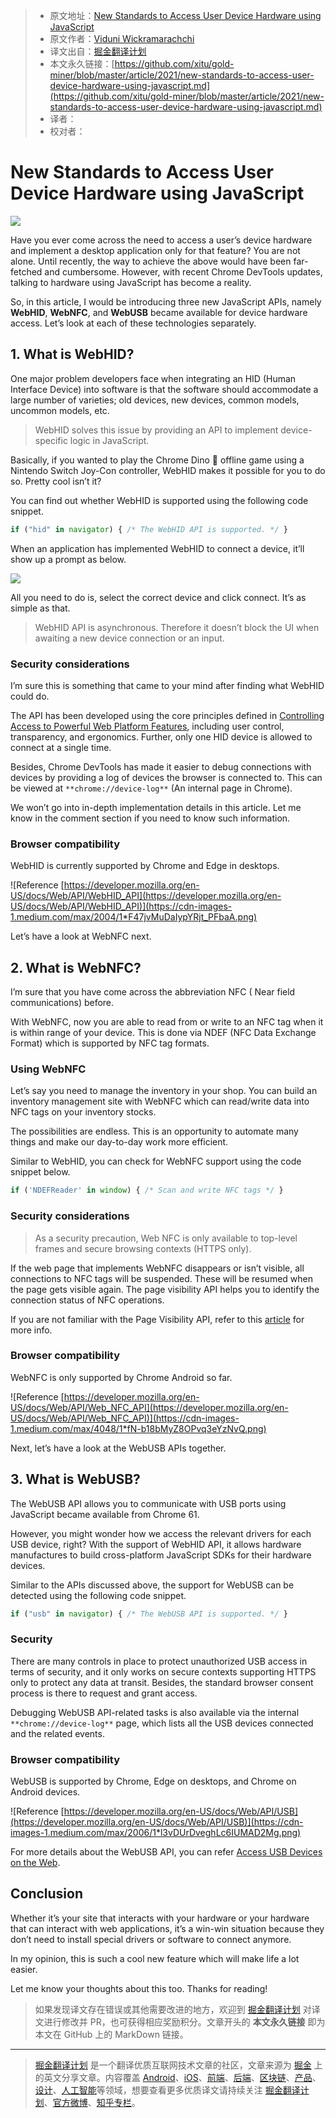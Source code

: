 > * 原文地址：[New Standards to Access User Device Hardware using JavaScript](https://blog.bitsrc.io/new-standards-to-access-user-device-hardware-using-javascript-86b0c156dd3d)
> * 原文作者：[Viduni Wickramarachchi](https://medium.com/@viduniwickramarachchi)
> * 译文出自：[掘金翻译计划](https://github.com/xitu/gold-miner)
> * 本文永久链接：[https://github.com/xitu/gold-miner/blob/master/article/2021/new-standards-to-access-user-device-hardware-using-javascript.md](https://github.com/xitu/gold-miner/blob/master/article/2021/new-standards-to-access-user-device-hardware-using-javascript.md)
> * 译者：
> * 校对者：

# New Standards to Access User Device Hardware using JavaScript

![](https://cdn-images-1.medium.com/max/5760/1*qfJbVEgiwXf7b-nEviGJHg.jpeg)

Have you ever come across the need to access a user’s device hardware and implement a desktop application only for that feature? You are not alone. Until recently, the way to achieve the above would have been far-fetched and cumbersome. However, with recent Chrome DevTools updates, talking to hardware using JavaScript has become a reality.

So, in this article, I would be introducing three new JavaScript APIs, namely **WebHID**, **WebNFC**, and **WebUSB** became available for device hardware access. Let’s look at each of these technologies separately.

## 1. What is WebHID?

One major problem developers face when integrating an HID (Human Interface Device) into software is that the software should accommodate a large number of varieties; old devices, new devices, common models, uncommon models, etc.

> WebHID solves this issue by providing an API to implement device-specific logic in JavaScript.

Basically, if you wanted to play the Chrome Dino 🦖 offline game using a Nintendo Switch Joy-Con controller, WebHID makes it possible for you to do so. Pretty cool isn’t it?

You can find out whether WebHID is supported using the following code snippet.

```js
if ("hid" in navigator) { /* The WebHID API is supported. */ }
```

When an application has implemented WebHID to connect a device, it’ll show up a prompt as below.

![](https://cdn-images-1.medium.com/max/2560/1*jGpe3g9CW13dDzmCCbBaYQ.jpeg)

All you need to do is, select the correct device and click connect. It’s as simple as that.

> WebHID API is asynchronous. Therefore it doesn’t block the UI when awaiting a new device connection or an input.

### Security considerations

I’m sure this is something that came to your mind after finding what WebHID could do.

The API has been developed using the core principles defined in [Controlling Access to Powerful Web Platform Features](https://chromium.googlesource.com/chromium/src/+/lkgr/docs/security/permissions-for-powerful-web-platform-features.md), including user control, transparency, and ergonomics. Further, only one HID device is allowed to connect at a single time.

Besides, Chrome DevTools has made it easier to debug connections with devices by providing a log of devices the browser is connected to. This can be viewed at `**chrome://device-log**` (An internal page in Chrome).

We won’t go into in-depth implementation details in this article. Let me know in the comment section if you need to know such information.

### Browser compatibility

WebHID is currently supported by Chrome and Edge in desktops.

![Reference [https://developer.mozilla.org/en-US/docs/Web/API/WebHID_API](https://developer.mozilla.org/en-US/docs/Web/API/WebHID_API)](https://cdn-images-1.medium.com/max/2004/1*F47jvMuDaIypYRjt_PFbaA.png)

Let’s have a look at WebNFC next.

## 2. What is WebNFC?

I’m sure that you have come across the abbreviation NFC ( Near field communications) before.

With WebNFC, now you are able to read from or write to an NFC tag when it is within range of your device. This is done via NDEF (NFC Data Exchange Format) which is supported by NFC tag formats.

### Using WebNFC

Let’s say you need to manage the inventory in your shop. You can build an inventory management site with WebNFC which can read/write data into NFC tags on your inventory stocks.

The possibilities are endless. This is an opportunity to automate many things and make our day-to-day work more efficient.

Similar to WebHID, you can check for WebNFC support using the code snippet below.

```js
if ('NDEFReader' in window) { /* Scan and write NFC tags */ }
```

### Security considerations

> As a security precaution, Web NFC is only available to top-level frames and secure browsing contexts (HTTPS only).

If the web page that implements WebNFC disappears or isn’t visible, all connections to NFC tags will be suspended. These will be resumed when the page gets visible again. The page visibility API helps you to identify the connection status of NFC operations.

If you are not familiar with the Page Visibility API, refer to this [article](https://blog.bitsrc.io/page-lifecycle-api-a-browser-api-every-frontend-developer-should-know-b1c74948bd74) for more info.

### Browser compatibility

WebNFC is only supported by Chrome Android so far.

![Reference [https://developer.mozilla.org/en-US/docs/Web/API/Web_NFC_API](https://developer.mozilla.org/en-US/docs/Web/API/Web_NFC_API)](https://cdn-images-1.medium.com/max/4048/1*fN-b18bMyZ8OPvq3eYzNvQ.png)

Next, let’s have a look at the WebUSB APIs together.

## 3. What is WebUSB?

The WebUSB API allows you to communicate with USB ports using JavaScript became available from Chrome 61.

However, you might wonder how we access the relevant drivers for each USB device, right? With the support of WebHID API, it allows hardware manufactures to build cross-platform JavaScript SDKs for their hardware devices.

Similar to the APIs discussed above, the support for WebUSB can be detected using the following code snippet.

```js
if ("usb" in navigator) { /* The WebUSB API is supported. */ }
```

### Security

There are many controls in place to protect unauthorized USB access in terms of security, and it only works on secure contexts supporting HTTPS only to protect any data at transit. Besides, the standard browser consent process is there to request and grant access.

Debugging WebUSB API-related tasks is also available via the internal `**chrome://device-log**` page, which lists all the USB devices connected and the related events.

### Browser compatibility

WebUSB is supported by Chrome, Edge on desktops, and Chrome on Android devices.

![Reference [https://developer.mozilla.org/en-US/docs/Web/API/USB](https://developer.mozilla.org/en-US/docs/Web/API/USB)](https://cdn-images-1.medium.com/max/2006/1*l3vDUrDveghLc6IUMAD2Mg.png)

For more details about the WebUSB API, you can refer [Access USB Devices on the Web](https://web.dev/usb/).

## Conclusion

Whether it’s your site that interacts with your hardware or your hardware that can interact with web applications, it’s a win-win situation because they don’t need to install special drivers or software to connect anymore.

In my opinion, this is such a cool new feature which will make life a lot easier. 

Let me know your thoughts about this too. Thanks for reading!

> 如果发现译文存在错误或其他需要改进的地方，欢迎到 [掘金翻译计划](https://github.com/xitu/gold-miner) 对译文进行修改并 PR，也可获得相应奖励积分。文章开头的 **本文永久链接** 即为本文在 GitHub 上的 MarkDown 链接。

---

> [掘金翻译计划](https://github.com/xitu/gold-miner) 是一个翻译优质互联网技术文章的社区，文章来源为 [掘金](https://juejin.im) 上的英文分享文章。内容覆盖 [Android](https://github.com/xitu/gold-miner#android)、[iOS](https://github.com/xitu/gold-miner#ios)、[前端](https://github.com/xitu/gold-miner#前端)、[后端](https://github.com/xitu/gold-miner#后端)、[区块链](https://github.com/xitu/gold-miner#区块链)、[产品](https://github.com/xitu/gold-miner#产品)、[设计](https://github.com/xitu/gold-miner#设计)、[人工智能](https://github.com/xitu/gold-miner#人工智能)等领域，想要查看更多优质译文请持续关注 [掘金翻译计划](https://github.com/xitu/gold-miner)、[官方微博](http://weibo.com/juejinfanyi)、[知乎专栏](https://zhuanlan.zhihu.com/juejinfanyi)。
